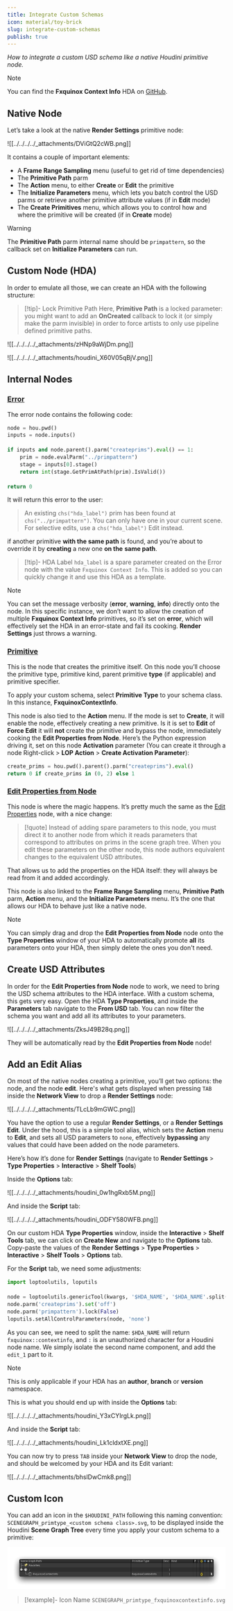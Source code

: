 ```yaml
---
title: Integrate Custom Schemas
icon: material/toy-brick
slug: integrate-custom-schemas
publish: true
---
```


_How to integrate a custom USD schema like a native Houdini primitive node._

> [!note]
> You can find the **Fxquinox Context Info** HDA on [GitHub](https://github.com/healkeiser/fxquinox/blob/main/plugins/houdini/otls/lop_fxquinox.context_info.hda).

## Native Node

Let’s take a look at the native **Render Settings** primitive node:

![[../../../../_attachments/DViGtQ2cWB.png]]

It contains a couple of important elements:

- A **Frame Range Sampling** menu (useful to get rid of time dependencies)
- The **Primitive Path** parm
- The **Action** menu, to either **Create** or **Edit** the primitive
- The **Initialize Parameters** menu, which lets you batch control the USD parms or retrieve another primitive attribute values (if in **Edit** mode)
- The **Create Primitives** menu, which allows you to control how and where the primitive will be created (if in **Create** mode)

> [!warning]
> The **Primitive Path** parm internal name should be `primpattern`, so the callback set on **Initialize Parameters** can run.

## Custom Node (HDA)

In order to emulate all those, we can create an HDA with the following structure:

> [!tip]- Lock Primitive Path
>  Here, **Primitive Path** is a locked parameter: you might want to add an **OnCreated** callback to lock it (or simply make the parm invisible) in order to force artists to only use pipeline defined primitive paths.

![[../../../../_attachments/zHNp9aWjDm.png]]

![[../../../../_attachments/houdini_X60V05qBjV.png]]

## Internal Nodes

### [Error](https://www.sidefx.com/docs/houdini/nodes/lop/error.html)

The error node contains the following code:

``` python
node = hou.pwd()
inputs = node.inputs()

if inputs and node.parent().parm("createprims").eval() == 1:
    prim = node.evalParm("../primpattern")
    stage = inputs[0].stage()
    return int(stage.GetPrimAtPath(prim).IsValid())

return 0
```

It will return this error to the user:

> An existing `chs("hda_label")` prim has been found at `chs("../primpattern")`. You can only have one in your current scene. For selective edits, use a `chs("hda_label")` Edit instead.

if another primitive **with the same path** is found, and you’re about to override it by **creating** a new one **on the** **same path**.

> [!tip]- HDA Label
> `hda_label` is a spare parameter created on the Error node with the value `Fxquinox Context Info`. This is added so you can quickly change it and use this HDA as a template.

> [!note]
> You can set the message verbosity (**error**, **warning**, **info**) directly onto the node. In this specific instance, we don’t want to allow the creation of multiple **Fxquinox Context Info** primitives, so it’s set on **error**, which will effectively set the HDA in an error-state and fail its cooking. **Render Settings** just throws a warning.

### [Primitive](https://www.sidefx.com/docs/houdini/nodes/lop/primitive.html)

This is the node that creates the primitive itself. On this node you’ll choose the primitive type, primitive kind, parent primitive **type** (if applicable) and primitive specifier.

To apply your custom schema, select **Primitive Type** to your schema class. In this instance, **FxquinoxContextInfo**.

This node is also tied to the **Action** menu. If the mode is set to **Create**, it will enable the node, effectively creating a new primitive. Is it is set to **Edit** of **Force Edit** it will **not** create the primitive and bypass the node, immediately cooking the **Edit Properties from Node**. Here’s the Python expression driving it, set on this node **Activation** parameter (You can create it through a node Right-click > **LOP Action** > **Create Activation Parameter**):

``` python
create_prims = hou.pwd().parent().parm("createprims").eval()
return 0 if create_prims in (0, 2) else 1
```

### [Edit Properties from Node](https://www.sidefx.com/docs/houdini/nodes/lop/editpropertiesfromnode.html)

This node is where the magic happens. It’s pretty much the same as the [Edit Properties](https://www.sidefx.com/docs/houdini/nodes/lop/editproperties.html) node, with a nice change:

> [!quote]
> Instead of adding spare parameters to this node, you must direct it to another node from which it reads parameters that correspond to attributes on prims in the scene graph tree. When you edit these parameters on the other node, this node authors equivalent changes to the equivalent USD attributes.

That allows us to add the properties on the HDA itself: they will always be read from it and added accordingly.

This node is also linked to the **Frame Range Sampling** menu, **Primitive Path** parm, **Action** menu, and the **Initialize Parameters** menu. It’s the one that allows our HDA to behave just like a native node.

> [!note]
> You can simply drag and drop the **Edit Properties from Node** node onto the **Type Properties** window of your HDA to automatically promote **all** its parameters onto your HDA, then simply delete the ones you don't need.

## Create USD Attributes

In order for the **Edit Properties from Node** node to work, we need to bring the USD schema attributes to the HDA interface. With a custom schema, this gets very easy. Open the HDA **Type Properties**, and inside the **Parameters** tab navigate to the **From USD** tab. You can now filter the schema you want and add all its attributes to your parameters.

![[../../../../_attachments/ZksJ49B28q.png]]

They will be automatically read by the **Edit Properties from Node** node!

## Add an **Edit** Alias

On most of the native nodes creating a primitive, you’ll get two options: the node, and the node **edit**. Here's what gets displayed when pressing `TAB` inside the **Network View** to drop a **Render Settings** node:

![[../../../../_attachments/TLcLb9mGWC.png]]

You have the option to use a regular **Render Settings**, or a **Render Settings Edit**. Under the hood, this is a simple tool alias, which sets the **Action** menu to **Edit**, and sets all USD parameters to `none`, effectively **bypassing** any values that could have been added on the node parameters.

Here’s how it’s done for **Render Settings** (navigate to **Render Settings** > **Type Properties** > **Interactive** > **Shelf Tools**)

Inside the **Options** tab:

![[../../../../_attachments/houdini_0w1hgRxb5M.png]]

And inside the **Script** tab:

![[../../../../_attachments/houdini_ODFY580WFB.png]]

On our custom HDA **Type Properties** window, inside the **Interactive** > **Shelf Tools** tab, we can click on **Create New** and navigate to the **Options** tab. Copy-paste the values of the **Render Settings** > **Type Properties** > **Interactive** > **Shelf Tools** > **Options** tab.

For the **Script** tab, we need some adjustments:

``` python
import loptoolutils, loputils

node = loptoolutils.genericTool(kwargs, '$HDA_NAME', '$HDA_NAME'.split("::")[1] + '_edit1')
node.parm('createprims').set('off')
node.parm('primpattern').lock(False)
loputils.setAllControlParameters(node, 'none')
```

As you can see, we need to split the name: `$HDA_NAME` will return `fxquinox::contextinfo`, and `:` is an unauthorized character for a Houdini node name. We simply isolate the second name component, and add the `edit_1` part to it. 

> [!note]
> This is only applicable if your HDA has an **author**, **branch** or **version** namespace.

This is what you should end up with inside the **Options** tab:

![[../../../../_attachments/houdini_Y3xCYIrgLk.png]]

And inside the **Script** tab:

![[../../../../_attachments/houdini_Lk1cldxtXE.png]]

You can now try to press `TAB` inside your **Network View** to drop the node, and should be welcomed by your HDA and its Edit variant:

![[../../../../_attachments/bhslDwCmk8.png]]

## Custom Icon

You can add an icon in the `$HOUDINI_PATH` following this naming convention: `SCENEGRAPH_primtype_<custom schema class>.svg`, to be displayed inside the Houdini **Scene Graph Tree** every time you apply your custom schema to a primitive:

![](../../../../_attachments/3Nd4p8emvV.png)

> [!example]- Icon Name
> `SCENEGRAPH_primtype_fxquinoxcontextinfo.svg`
